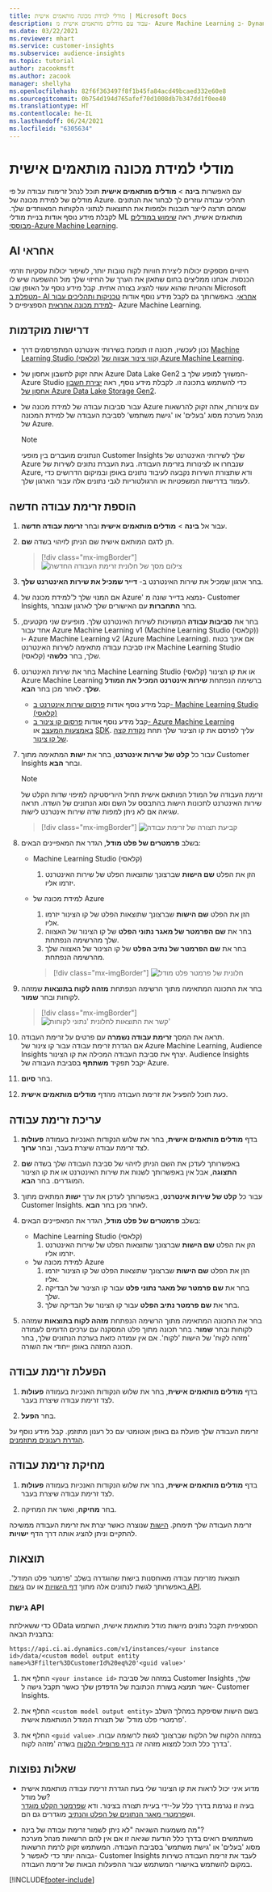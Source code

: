 ```yaml
---
title: מודלי למידת מכונה מותאמים אישית | Microsoft Docs
description: עבוד עם מודלים מותאמים אישית מ- Azure Machine Learning ב- Dynamics 365 Customer Insights.
ms.date: 03/22/2021
ms.reviewer: mhart
ms.service: customer-insights
ms.subservice: audience-insights
ms.topic: tutorial
author: zacookmsft
ms.author: zacook
manager: shellyha
ms.openlocfilehash: 82f6f363497f8f1b45fa84acd49bcaed332e60e8
ms.sourcegitcommit: 0b754d194d765afef70d1008db7b347dd1f0ee40
ms.translationtype: HT
ms.contentlocale: he-IL
ms.lasthandoff: 06/24/2021
ms.locfileid: "6305634"
---
```

# <a name="custom-machine-learning-models"></a>מודלי למידת מכונה מותאמים אישית

עם האפשרות **בינה** > **מודלים מותאמים אישית** תוכל לנהל זרימות עבודה על פי מודלים של למידת מכונה של Azure. תהליכי עבודה עוזרים לך לבחור את הנתונים שמהם תרצה לייצר תובנות ולמפות את התוצאות לנתוני הלקוחות המאוחדים שלך. לקבלת מידע נוסף אודות בניית מודלי ML מותאמים אישית, ראה [שימוש במודלים מבוססי-Azure Machine Learning](azure-machine-learning-experiments.md).

## <a name="responsible-ai"></a>AI אחראי

חיזויים מספקים יכולות ליצירת חוויות לקוח טובות יותר, לשיפור יכולות עסקיות וזרמי הכנסות. אנחנו ממליצים בחום שתאזן את הערך של החיזוי שלך מול ההשפעה שיש לו וההטיות שהוא עשוי להציג בצורה אתית. קבל מידע נוסף על האופן שבו Microsoft [מטפלת ב- AI אחראי](https://www.microsoft.com/ai/responsible-ai?activetab=pivot1%3aprimaryr6). באפשרותך גם לקבל מידע נוסף אודות [טכניקות ותהליכים עבור למידת מכונה אחראית](/azure/machine-learning/concept-responsible-ml) הספציפיים ל- Azure Machine Learning.

## <a name="prerequisites"></a>דרישות מוקדמות

- נכון לעכשיו, תכונה זו תומכת בשירותי אינטרנט המתפרסמים דרך [Machine Learning Studio (קלאסי)](https://studio.azureml.net) ו[קווי צינור אצווה של Azure Machine Learning](/azure/machine-learning/concept-ml-pipelines).

- אתה זקוק לחשבון אחסון של Azure Data Lake Gen2 המשויך למופע שלך ב- Azure Studio כדי להשתמש בתכונה זו. לקבלת מידע נוסף, ראה [יצירת חשבון אחסון של Azure Data Lake Storage Gen2](/azure/storage/blobs/data-lake-storage-quickstart-create-account).

- עבור סביבות עבודה של למידת מכונה של Azure עם צינורות, אתה זקוק להרשאות מנהל מערכת מסוג 'בעלים' או 'גישת משתמש' לסביבת העבודה של למידת המכונה של Azure.

   > [!NOTE]
   > הנתונים מועברים בין מופעי Customer Insights שלך לשירותי האינטרנט של Azure שנבחרו או לצינורות בזרימת העבודה. בעת העברת נתונים לשירות של Azure, ודא שתצורת השירות נקבעה לעיבוד נתונים באופן ובמיקום הדרושים כדי לעמוד בדרישות המשפטיות או הרגולטוריות לגבי נתונים אלה עבור הארגון שלך.

## <a name="add-a-new-workflow"></a>הוספת זרימת עבודה חדשה

1. עבור אל **בינה** > **מודלים מותאמים אישית** ובחר **זרימת עבודה חדשה**.

1. תן לדגם המותאם אישית שם הניתן לזיהוי בשדה **שם**.

   > [!div class="mx-imgBorder"]
   > ![צילום מסך של חלונית זרימת העבודה החדשה](media/new-workflowv2.png "צילום מסך של חלונית זרימת העבודה החדשה")

1. בחר ארגון שמכיל את שירות האינטרנט ב- **דייר שמכיל את שירות האינטרנט שלך**.

1. אם המנוי שלך ל'למידת מכונה של Azure' נמצא בדייר שונה מ- Customer Insights, בחר **התחברות** עם האישורים שלך לארגון שנבחר.

1. בחר את **סביבות עבודה** המשויכות לשירות האינטרנט שלך. מופיעים שני מקטעים, אחד עבור Azure Machine Learning v1‏ (Machine Learning Studio (קלאסי)) ו- Azure Machine Learning v2‏ (Azure Machine Learning). אם אינך בטוח איזו סביבת עבודה מתאימה לשירות האינטרנט Machine Learning Studio (קלאסי) שלך, בחר **כלשהי**.

1. בחר את שירות האינטרנט Machine Learning Studio (קלאסי) או את קו הצינור Azure Machine Learning ברשימה הנפתחת **שירות אינטרנט המכיל את המודל שלך**. לאחר מכן בחר **הבא**.
   - קבל מידע נוסף אודות [פרסום שירות אינטרנט ב- Machine Learning Studio (קלאסי)](/azure/machine-learning/studio/deploy-a-machine-learning-web-service#deploy-it-as-a-new-web-service)
   - קבל מידע נוסף אודות [פרסום קו צינור ב- Azure Machine Learning באמצעות המעצב](/azure/machine-learning/concept-ml-pipelines#building-pipelines-with-the-designer) או [SDK](/azure/machine-learning/concept-ml-pipelines#building-pipelines-with-the-python-sdk). עליך לפרסם את קו הצינור שלך תחת [נקודת קצה של קו צינור](/azure/machine-learning/how-to-run-batch-predictions-designer#submit-a-pipeline-run).

1. עבור כל **קלט של שירות אינטרנט**, בחר את **ישות** המתאימה מתוך Customer Insights ובחר **הבא**.
   > [!NOTE]
   > זרימת העבודה של המודל המותאם אישית תחיל היוריסטיקה למיפוי שדות הקלט של שירות האינטרנט לתכונות הישות בהתבסס על השם וסוג הנתונים של השדה. תראה שגיאה אם לא ניתן למפות שדה שירות אינטרנט לישות.

   > [!div class="mx-imgBorder"]
   > ![קביעת תצורה של זרימת עבודה](media/intelligence-screen2-updated.png "קביעת תצורה של זרימת עבודה")

1. בשלב **פרמטרים של פלט מודל**, הגדר את המאפיינים הבאים:
   - Machine Learning Studio (קלאסי)
      1. הזן את הפלט **שם הישות** שברצונך שתוצאות הפלט של שירות האינטרנט יזרמו אליו.
   - למידת מכונה של Azure
      1. הזן את הפלט **שם הישות** שברצונך שתוצאות הפלט של קו הצינור יזרמו אליו.
      1. בחר את **שם הפרמטר של מאגר נתוני הפלט** של קו הצינור של האצווה שלך מהרשימה הנפתחת.
      1. בחר את **שם הפרמטר של נתיב הפלט** של קו הצינור של האצווה שלך מהרשימה הנפתחת.

      > [!div class="mx-imgBorder"]
      > ![חלונית של פרמטר פלט מודל](media/intelligence-screen3-outputparameters.png "חלונית של פרמטר פלט מודל")

1. בחר את התכונה המתאימה מתוך הרשימה הנפתחת **מזהה לקוח בתוצאות** שמזהה לקוחות ובחר **שמור**.

   > [!div class="mx-imgBorder"]
   > ![קשר את התוצאות לחלונית 'נתוני לקוחות'](media/intelligence-screen4-relatetocustomer.png "קשר את התוצאות לחלונית 'נתוני לקוחות'")

1. תראה את המסך **זרימת עבודה נשמרה** עם פרטים על זרימת העבודה.    
   אם הגדרת זרימת עבודה עבור קו צינור של Azure Machine Learning‏, Audience Insights יצרף את סביבת העבודה המכילה את קו הצינור. Audience Insights יקבל תפקיד **משתתף** בסביבת העבודה של Azure.

1. בחר **סיום**.

1. כעת תוכל להפעיל את זרימת העבודה מהדף **מודלים מותאמים אישית**.

## <a name="edit-a-workflow"></a>עריכת זרימת עבודה

1. בדף **מודלים מותאמים אישית**, בחר את שלוש הנקודות האנכיות בעמודה **פעולות** לצד זרימת עבודה שיצרת בעבר, ובחר **ערוך**.

1. באפשרותך לעדכן את השם הניתן לזיהוי של סביבת העבודה שלך בשדה **שם התצוגה**, אבל אין באפשרותך לשנות את שירות האינטרנט או את קו הצינור המוגדרים. בחר **הבא**.

1. עבור כל **קלט של שירות אינטרנט**, באפשרותך לעדכן את ערך **ישות** המתאים מתוך Customer Insights. לאחר מכן בחר **הבא**.

1. בשלב **פרמטרים של פלט מודל**, הגדר את המאפיינים הבאים:
   - Machine Learning Studio (קלאסי)
      1. הזן את הפלט **שם הישות** שברצונך שתוצאות הפלט של שירות האינטרנט יזרמו אליו.
   - למידת מכונה של Azure
      1. הזן את הפלט **שם הישות** שברצונך שתוצאות הפלט של קו הצינור יזרמו אליו.
      1. בחר את **שם פרמטר של מאגר נתוני פלט** עבור קו הצינור של הבדיקה שלך.
      1. בחר את **שם פרמטר נתיב הפלט** עבור קו הצינור של הבדיקה שלך.

1. בחר את התכונה המתאימה מתוך הרשימה הנפתחת **מזהה לקוח בתוצאות** שמזהה לקוחות ובחר **שמור**.
   בחר תכונה מתוך פלט המסקנה עם ערכים הדומים לעמודה 'מזהה לקוח' של הישות 'לקוח'. אם אין עמודה כזאת בערכת הנתונים שלך, בחר תכונה המזהה באופן ייחודי את השורה.

## <a name="run-a-workflow"></a>הפעלת זרימת עבודה

1. בדף **מודלים מותאמים אישית**, בחר את שלוש הנקודות האנכיות בעמודה **פעולות** לצד זרימת עבודה שיצרת בעבר.

1. בחר **הפעל**.

זרימת העבודה שלך פועלת גם באופן אוטומטי עם כל רענון מתוזמן. קבל מידע נוסף על [הגדרת רענונים מתוזמנים](system.md#schedule-tab).

## <a name="delete-a-workflow"></a>מחיקת זרימת עבודה

1. בדף **מודלים מותאמים אישית**, בחר את שלוש הנקודות האנכיות בעמודה **פעולות** לצד זרימת עבודה שיצרת בעבר.

1. בחר **מחיקה**, ואשר את המחיקה.

זרימת העבודה שלך תימחק. [הישות](entities.md) שנוצרה כאשר יצרת את זרימת העבודה ממשיכה להתקיים וניתן להציג אותה דרך הדף **ישויות**.

## <a name="results"></a>תוצאות

תוצאות מזרימת עבודה מאוחסנות בישות שהוגדרה בשלב 'פרמטר פלט המודל'. באפשרותך לגשת לנתונים אלה מתוך [דף הישויות](entities.md) או עם [גישת API](apis.md).

### <a name="api-access"></a>גישת API

כדי ששאילתת OData הספציפית תקבל נתונים מישות מודל מותאמת אישית, השתמש בתבנית הבאה:

`https://api.ci.ai.dynamics.com/v1/instances/<your instance id>/data/<custom model output entity name>%3Ffilter%3DCustomerId%20eq%20'<guid value>'`

1. החלף את `<your instance id>` במזהה של סביבת Customer Insights שלך, אשר תמצא בשורת הכתובת של הדפדפן שלך כאשר תקבל גישה ל- Customer Insights.

1. החלף את `<custom model output entity>` בשם הישות שסיפקת במהלך השלב 'פרמטרי פלט מודל' של תצורת המודל המותאמת אישית.

1. החלף את `<guid value>` במזהה הלקוח של הלקוח שברצונך לגשת לרשומה עבורו. בדרך כלל תוכל למצוא מזהה זה ב[דף פרופילי הלקוח](customer-profiles.md) בשדה 'מזהה לקוח'.

## <a name="frequently-asked-questions"></a>שאלות נפוצות

- מדוע איני יכול לראות את קו הצינור שלי בעת הגדרת זרימת עבודה מותאמת אישית של מודל?    
  בעיה זו נגרמת בדרך כלל על-ידי בעיית תצורה בצינור. ודא [שפרמטר הקלט מוגדר](azure-machine-learning-experiments.md#dataset-configuration) וש[פרמטרי מאגר הנתונים של הפלט והנתיב](azure-machine-learning-experiments.md#import-pipeline-data-into-customer-insights) מוגדרים גם הם.

- מה משמעות השגיאה "לא ניתן לשמור זרימת עבודה של בינה"?    
  משתמשים רואים בדרך כלל הודעת שגיאה זו אם אין להם הרשאות מנהל מערכת מסוג 'בעלים' או 'גישת משתמש' בסביבת העבודה. המשתמש זקוק לרמת הרשאות גבוהה יותר כדי לאפשר ל- Customer Insights לעבד את זרימת העבודה כשירות במקום להשתמש באישורי המשתמש עבור ההפעלות הבאות של זרימת העבודה.

[!INCLUDE[footer-include](../includes/footer-banner.md)]
